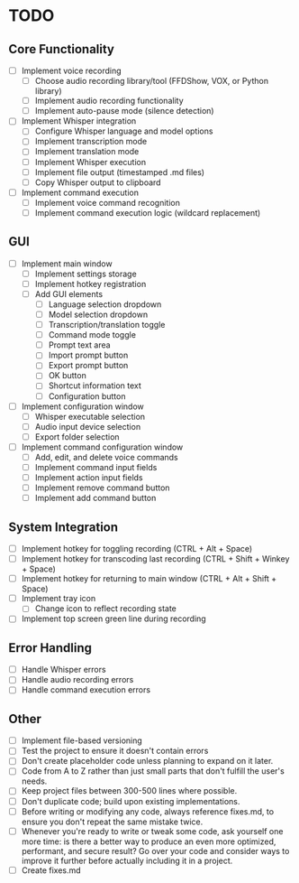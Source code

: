 # TODO

## Core Functionality

*   [ ] Implement voice recording
    *   [ ] Choose audio recording library/tool (FFDShow, VOX, or Python library)
    *   [ ] Implement audio recording functionality
    *   [ ] Implement auto-pause mode (silence detection)
*   [ ] Implement Whisper integration
    *   [ ] Configure Whisper language and model options
    *   [ ] Implement transcription mode
    *   [ ] Implement translation mode
    *   [ ] Implement Whisper execution
    *   [ ] Implement file output (timestamped .md files)
    *   [ ] Copy Whisper output to clipboard
*   [ ] Implement command execution
    *   [ ] Implement voice command recognition
    *   [ ] Implement command execution logic (wildcard replacement)

## GUI

*   [ ] Implement main window
    *   [ ] Implement settings storage
    *   [ ] Implement hotkey registration
    *   [ ] Add GUI elements
        *   [ ] Language selection dropdown
        *   [ ] Model selection dropdown
        *   [ ] Transcription/translation toggle
        *   [ ] Command mode toggle
        *   [ ] Prompt text area
        *   [ ] Import prompt button
        *   [ ] Export prompt button
        *   [ ] OK button
        *   [ ] Shortcut information text
        *   [ ] Configuration button
*   [ ] Implement configuration window
    *   [ ] Whisper executable selection
    *   [ ] Audio input device selection
    *   [ ] Export folder selection
*   [ ] Implement command configuration window
    *   [ ] Add, edit, and delete voice commands
    *   [ ] Implement command input fields
    *   [ ] Implement action input fields
    *   [ ] Implement remove command button
    *   [ ] Implement add command button

## System Integration

*   [ ] Implement hotkey for toggling recording (CTRL + Alt + Space)
*   [ ] Implement hotkey for transcoding last recording (CTRL + Shift + Winkey + Space)
*   [ ] Implement hotkey for returning to main window (CTRL + Alt + Shift + Space)
*   [ ] Implement tray icon
    *   [ ] Change icon to reflect recording state
*   [ ] Implement top screen green line during recording

## Error Handling

*   [ ] Handle Whisper errors
*   [ ] Handle audio recording errors
*   [ ] Handle command execution errors

## Other

*   [ ] Implement file-based versioning
*   [ ] Test the project to ensure it doesn't contain errors
*   [ ] Don't create placeholder code unless planning to expand on it later.
*   [ ] Code from A to Z rather than just small parts that don't fulfill the user's needs.
*   [ ] Keep project files between 300-500 lines where possible.
*   [ ] Don't duplicate code; build upon existing implementations.
*   [ ] Before writing or modifying any code, always reference fixes.md, to ensure you don't repeat the same mistake twice.
*   [ ] Whenever you're ready to write or tweak some code, ask yourself one more time: is there a better way to produce an even more optimized, performant, and secure result? Go over your code and consider ways to improve it further before actually including it in a project.
*   [ ] Create fixes.md
